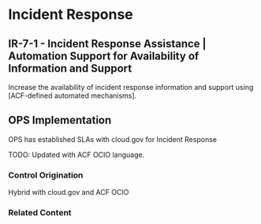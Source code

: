# Incident Response
## IR-7-1 - Incident Response Assistance | Automation Support for Availability of Information and Support

Increase the availability of incident response information and support using [ACF-defined automated mechanisms].


## OPS Implementation

OPS has established SLAs with cloud.gov for Incident Response

TODO: Updated with ACF OCIO language.

### Control Origination

Hybrid with cloud.gov and ACF OCIO

### Related Content
